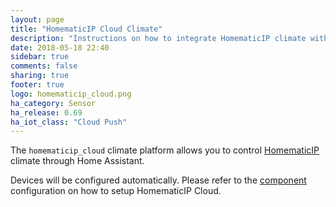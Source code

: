 ```yaml
---
layout: page
title: "HomematicIP Cloud Climate"
description: "Instructions on how to integrate HomematicIP climate within Home Assistant."
date: 2018-05-18 22:40
sidebar: true
comments: false
sharing: true
footer: true
logo: homematicip_cloud.png
ha_category: Sensor
ha_release: 0.69
ha_iot_class: "Cloud Push"
---
```


The `homematicip_cloud` climate platform allows you to control
[HomematicIP](https://www.homematic-ip.com) climate through Home Assistant.

Devices will be configured automatically. Please refer to the
[component](/components/homematicip_cloud/) configuration on how to setup
HomematicIP Cloud.
